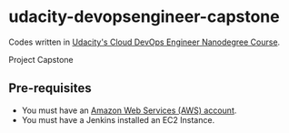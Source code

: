 # udacity-devopsengineer-capstone

Codes written in [Udacity's Cloud DevOps Engineer Nanodegree Course](https://www.udacity.com/course/cloud-dev-ops-nanodegree--nd9991).

Project Capstone

## Pre-requisites

* You must have an [Amazon Web Services (AWS) account](http://aws.amazon.com/).
* You must have a Jenkins installed an EC2 Instance. 